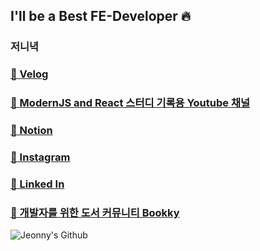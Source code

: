 
## I'll be a Best FE-Developer 🔥
### 저니녁

### <a href="https://velog.io/@jeon__ih" target="_blank">🔗 Velog</a>
### <a href="https://www.youtube.com/channel/UCdUqEj-gmY_sbgHw9iqdSlg" target="_blank">🔗 ModernJS and React 스터디 기록용 Youtube 채널</a>
### <a href="https://dev-jeon.notion.site/ac79d69afb9641cf8866906d7b6bcd41" target="_blank">🔗 Notion</a>
### <a href="https://instagram.com/jeon__ih" target="_blank">🔗 Instagram</a>
### <a href="https://www.linkedin.com/in/%EC%9D%B8%ED%98%81-%EC%A0%84-2494a8241/" target="_blank">🔗 Linked In</a>
### <a href="[https://www.youtube.com/channel/UCdUqEj-gmY_sbgHw9iqdSlg](http://bookky.cf)" target="_blank">🔗 개발자를 위한 도서 커뮤니티 Bookky</a>

![Jeonny's Github](https://github-readme-stats.vercel.app/api?username=wjs5025&show_icons=true&theme=merko)

